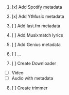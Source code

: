 1. [x] Add Spotify metadata
2. [x] Add YtMusic metadata
3. [ ] Add last.fm metadata
4. [ ] Add Musixmatch lyrics
5. [ ] Add Genius metadata
6. [ ] ...

7. [ ] Create Downloader

- [ ] Video
- [ ] Audio with metadata

8. [ ] Create trimmer
